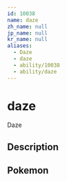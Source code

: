 ```yaml
---
id: 10038
name: daze
zh_name: null
jp_name: null
kr_name: null
aliases:
  - Daze
  - daze
  - ability/10038
  - ability/daze
---
```

# daze

Daze

## Description



## Pokemon



